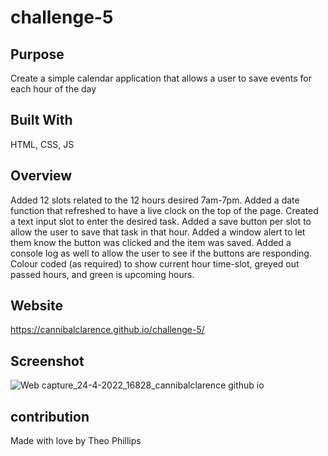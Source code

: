 # challenge-5

## Purpose
Create a simple calendar application that allows a user to save events for each hour of the day

## Built With
HTML, CSS, JS

## Overview
Added 12 slots related to the 12 hours desired 7am-7pm.
Added a date function that refreshed to have a live clock on the top of the page.
Created a text input slot to enter the desired task.
Added a save button per slot to allow the user to save that task in that hour.
Added a window alert to let them know the button was clicked and the item was saved.
Added a console log as well to allow the user to see if the buttons are responding.
Colour coded (as required) to show current hour time-slot, greyed out passed hours, and green is upcoming hours.

## Website
 https://cannibalclarence.github.io/challenge-5/

## Screenshot
![Web capture_24-4-2022_16828_cannibalclarence github io](https://user-images.githubusercontent.com/100390351/165000494-38dc904c-c1e0-485a-8088-ccdd8027a1b4.jpeg)


## contribution
Made with love by Theo Phillips
